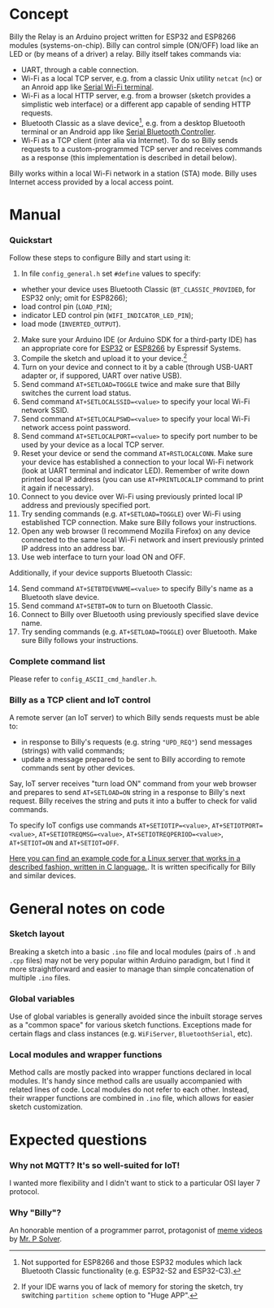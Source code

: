 # Concept
Billy the Relay is an Arduino project written for ESP32 and ESP8266 modules (systems-on-chip). Billy can control simple (ON/OFF) load like an LED or (by means of a driver) a relay.
Billy itself takes commands via:
- UART, through a cable connection.
- Wi-Fi as a local TCP server, e.g. from a classic Unix utility `netcat` (`nc`) or an Anroid app like [Serial Wi-Fi terminal](https://serial-wifi-terminal.en.softonic.com/android).   
- Wi-Fi as a local HTTP server, e.g. from a browser (sketch provides a simplistic web interface) or a different app capable of sending HTTP requests.
- Bluetooth Classic as a slave device[^1], e.g. from a desktop Bluetooth terminal or an Android app like [Serial Bluetooth Controller](https://bluetooth-serial-controller.en.softonic.com/android).
- Wi-Fi as a TCP client (inter alia via Internet). To do so Billy sends requests to a custom-programmed TCP server and receives commands as a response (this implementation is described in detail below).

Billy works within a local Wi-Fi network in a station (STA) mode. Billy uses Internet access provided by a local access point.

# Manual
### Quickstart
Follow these steps to configure Billy and start using it:
1. In file `config_general.h` set `#define` values to specify:
- whether your device uses Bluetooth Classic (`BT_CLASSIC_PROVIDED`, for ESP32 only; omit for ESP8266);
- load control pin (`LOAD_PIN`);
- indicator LED control pin (`WIFI_INDICATOR_LED_PIN`);
- load mode (`INVERTED_OUTPUT`).
2. Make sure your Arduino IDE (or Arduino SDK for a third-party IDE) has an appropriate core for [ESP32](https://github.com/espressif/arduino-esp32) or [ESP8266](https://github.com/esp8266/Arduino) by Espressif Systems.
3. Compile the sketch and upload it to your device.[^2]
4. Turn on your device and connect to it by a cable (through USB-UART adapter or, if suppored, UART over native USB).
5. Send command `AT+SETLOAD=TOGGLE` twice and make sure that Billy switches the current load status.
6. Send command `AT+SETLOCALSSID=<value>` to specify your local Wi-Fi network SSID.
7. Send command `AT+SETLOCALPSWD=<value>` to specify your local Wi-Fi network access point password.
8. Send command `AT+SETLOCALPORT=<value>` to specify port number to be used by your device as a local TCP server.
9. Reset your device or send the command `AT+RSTLOCALCONN`. Make sure your device has established a connection to your local Wi-Fi network (look at UART terminal and indicator LED). Remember of write down printed local IP address (you can use `AT+PRINTLOCALIP` command to print it again if necessary).
10. Connect to you device over Wi-Fi using previously printed local IP address and previously specified port.
11. Try sending commands (e.g. `AT+SETLOAD=TOGGLE`) over Wi-Fi using established TCP connection. Make sure Billy follows your instructions.
12. Open any web browser (I recommend Mozilla Firefox) on any device connected to the same local Wi-Fi network and insert previously printed IP address into an address bar.
13. Use web interface to turn your load ON and OFF.

Additionally, if your device supports Bluetooth Classic:

14. Send command `AT+SETBTDEVNAME=<value>` to specify Billy's name as a Bluetooth slave device.
15. Send command `AT+SETBT=ON` to turn on Bluetooth Classic.
16. Connect to Billy over Bluetooth using previously specified slave device name.
17. Try sending commands (e.g. `AT+SETLOAD=TOGGLE`) over Bluetooth. Make sure Billy follows your instructions.

### Complete command list
Please refer to `config_ASCII_cmd_handler.h`.

### Billy as a TCP client and IoT control
A remote server (an IoT server) to which Billy sends requests must be able to:
- in response to Billy's requests (e.g. string `"UPD_REQ"`) send messages (strings) with valid commands;
- update a message prepared to be sent to Billy according to remote commands sent by other devices.

Say, IoT server receives "turn load ON" command from your web browser and prepares to send `AT+SETLOAD=ON` string in a response to Billy's next request. Billy receives the string and puts it into a buffer to check for valid commands.

To specify IoT configs use commands `AT+SETIOTIP=<value>`, `AT+SETIOTPORT=<value>`, `AT+SETIOTREQMSG=<value>`, `AT+SETIOTREQPERIOD=<value>`, `AT+SETIOT=ON` and `AT+SETIOT=OFF`.

[Here you can find an example code for a Linux server that works in a described fashion, written in C language.](https://github.com/ErlingSigurdson/server0451/tree/main). It is written specifically for Billy and similar devices.

# General notes on code
### Sketch layout
Breaking a sketch into a basic `.ino` file and local modules (pairs of `.h` and `.cpp` files) may not be very popular within Arduino paradigm, but I find it more straightforward and easier to manage than simple concatenation of multiple `.ino` files.  

### Global variables
Use of global variables is generally avoided since the inbuilt storage serves as a "common space" for various sketch functions. Exceptions made for certain flags and class instances (e.g. `WiFiServer`, `BluetoothSerial`, etc).

### Local modules and wrapper functions
Method calls are mostly packed into wrapper functions declared in local modules. It's handy since method calls are usually accompanied with related lines of code.
Local modules do not refer to each other. Instead, their wrapper functions are combined in `.ino` file, which allows for easier sketch customization.

# Expected questions
### Why not MQTT? It's so well-suited for IoT!
I wanted more flexibility and I didn't want to stick to a particular OSI layer 7 protocol.

### Why "Billy"?
An honorable mention of a programmer parrot, protagonist of [meme videos](https://www.youtube.com/watch?v=0MhVkKHYUAY&list=PLkdGijFCNuVmu35l6EJxdvsvf7xj4EQVf&index=21) by [Mr. P Solver](https://www.youtube.com/c/mrpsolver).

[^1]: Not supported for ESP8266 and those ESP32 modules which lack Bluetooth Classic functionality (e.g. ESP32-S2 and ESP32-C3).
[^2]: If your IDE warns you of lack of memory for storing the sketch, try switching `partition scheme` option to "Huge APP".
